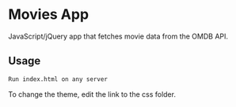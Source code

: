 # Movies App

JavaScript/jQuery app that fetches movie data from the OMDB API.

## Usage

```bash
Run index.html on any server
```

To change the theme, edit the link to the css folder.
